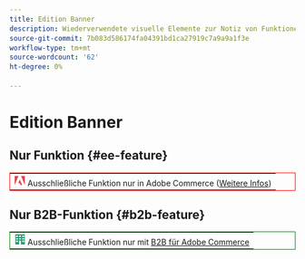 ```yaml
---
title: Edition Banner
description: Wiederverwendete visuelle Elemente zur Notiz von Funktionen oder Seiten, die auf eine bestimmte Bearbeitung angewendet werden
source-git-commit: 7b083d586174fa04391bd1ca27919c7a9a9a1f3e
workflow-type: tm+mt
source-wordcount: '62'
ht-degree: 0%

---
```


# Edition Banner

## Nur Funktion {#ee-feature}

<table style="border:1px solid red">
<tr><td><img alt="Adobe Commerce-Funktion" src="../assets/adobe-logo.svg" width="20" height="20" /> Ausschließliche Funktion nur in Adobe Commerce (<a href="https://experienceleague.adobe.com/docs/commerce-admin/user-guides/home.html#product-editions">Weitere Infos</a>)</td></tr>
</table>

## Nur B2B-Funktion {#b2b-feature}

<table style="border:1px solid green">
<tr><td><img alt="Adobe Commerce-Funktion" src="../assets/b2b.svg" width="20" height="20" /> Ausschließliche Funktion nur mit <a href="https://experienceleague.adobe.com/docs/commerce-admin/user-guides/home.html#product-editions">B2B für Adobe Commerce</a></td></tr>
</table>